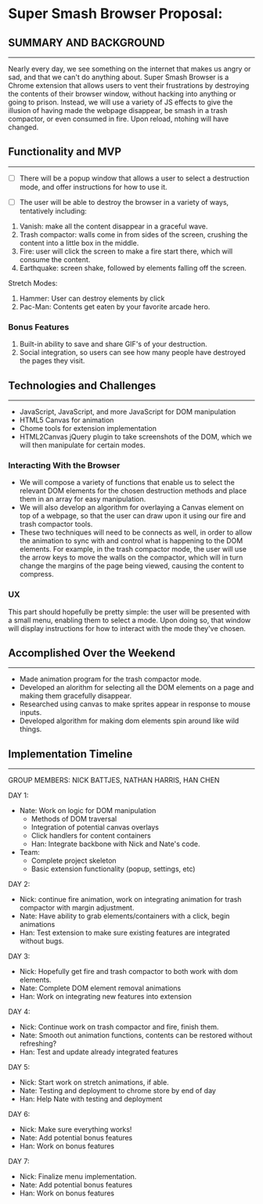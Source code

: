 # Super Smash Browser Proposal:

## SUMMARY AND BACKGROUND
---

Nearly every day, we see something on the internet that makes us angry or sad, and that we can't do anything about. Super Smash Browser is a Chrome extension that allows users to vent their frustrations by destroying the contents of their browser window, without hacking into anything or going to prison. Instead, we will use a variety of JS effects to give the illusion of having made the webpage disappear, be smash in a trash compactor, or even consumed in fire. Upon reload, ntohing will have changed.

## Functionality and MVP
---

-[ ] There will be a popup window that allows a user to select a destruction mode, and offer instructions for how to use it.

-[ ] The user will be able to destroy the browser in a variety of ways, tentatively including:
1. Vanish: make all the content disappear in a graceful wave.
2. Trash compactor: walls come in from sides of the screen, crushing the content into a little box in the middle.
3. Fire: user will click the screen to make a fire start there, which will consume the content.
4. Earthquake: screen shake, followed by elements falling off the screen.

Stretch Modes:
1. Hammer: User can destroy elements by click
2. Pac-Man: Contents get eaten by your favorite arcade hero.

### Bonus Features
1. Built-in ability to save and share GIF's of your destruction.
2. Social integration, so users can see how many people have destroyed the pages they visit.

## Technologies and Challenges
---
- JavaScript, JavaScript, and more JavaScript for DOM manipulation
- HTML5 Canvas for animation
- Chome tools for extension implementation
- HTML2Canvas jQuery plugin to take screenshots of the DOM, which we will then manipulate for certain modes.

### Interacting With the Browser
- We will compose a variety of functions that enable us to select the relevant DOM elements for the chosen destruction methods and place them in an array for easy manipulation.
- We will also develop an algorithm for overlaying a Canvas element on top of a webpage, so that the user can draw upon it using our fire and trash compactor tools.
- These two techniques will need to be connects as well, in order to allow the animation to sync with and control what is happening to the DOM elements. For example, in the trash compactor mode, the user will use the arrow keys to move the walls on the compactor, which will in turn change the margins of the page being viewed, causing the content to compress.

### UX
This part should hopefully be pretty simple: the user will be presented with a small menu, enabling them to select a mode. Upon doing so, that window will display instructions for how to interact with the mode they've chosen.

## Accomplished Over the Weekend
---

- Made animation program for the trash compactor mode.
- Developed an alorithm for selecting all the DOM elements on a page and making them gracefully disappear.
- Researched using canvas to make sprites appear in response to mouse inputs.
- Developed algorithm for making dom elements spin around like wild things.

## Implementation Timeline
---
GROUP MEMBERS: NICK BATTJES, NATHAN HARRIS, HAN CHEN

DAY 1:
- Nate: Work on logic for DOM manipulation
  - Methods of DOM traversal
  - Integration of potential canvas overlays
  - Click handlers for content containers
  - Han: Integrate backbone with Nick and Nate's code.
- Team:
  - Complete project skeleton
  - Basic extension functionality (popup, settings, etc)

DAY 2:
- Nick: continue fire animation, work on integrating animation for trash compactor with margin adjustment.
- Nate: Have ability to grab elements/containers with a click, begin animations
- Han: Test extension to make sure existing features are integrated without bugs.

DAY 3:
- Nick: Hopefully get fire and trash compactor to both work with dom elements.
- Nate: Complete DOM element removal animations
- Han: Work on integrating new features into extension

DAY 4:
- Nick: Continue work on trash compactor and fire, finish them.
- Nate: Smooth out animation functions, contents can be restored without refreshing?
- Han: Test and update already integrated features

DAY 5:
- Nick: Start work on stretch animations, if able.
- Nate: Testing and deployment to chrome store by end of day
- Han: Help Nate with testing and deployment

DAY 6:
- Nick: Make sure everything works!
- Nate: Add potential bonus features
- Han: Work on bonus features

DAY 7:
- Nick: Finalize menu implementation.
- Nate: Add potential bonus features
- Han: Work on bonus features
